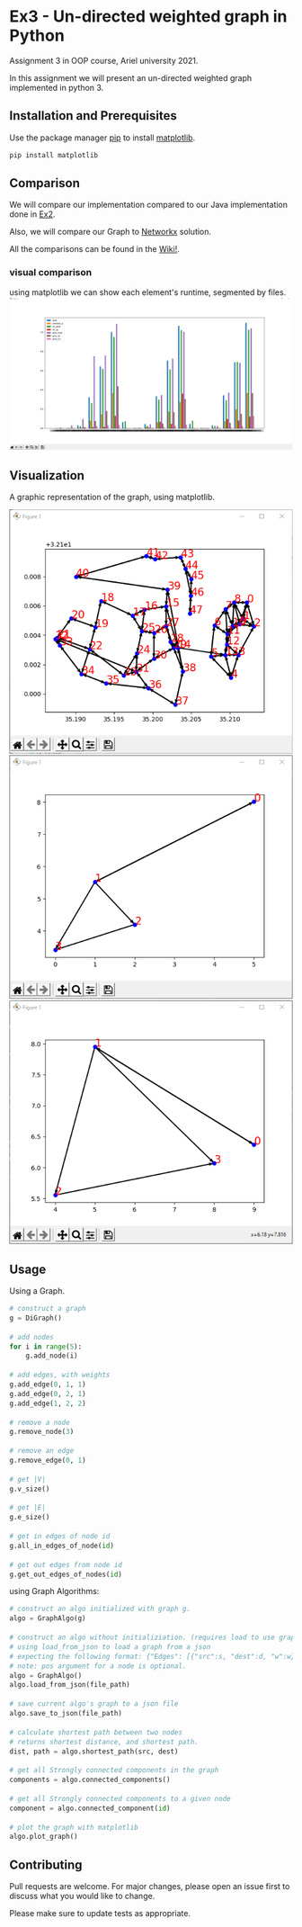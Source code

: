 # Ex3 - Un-directed weighted graph in Python

Assignment 3 in OOP course, Ariel university 2021.

In this assignment we will present an un-directed weighted graph implemented
in python 3.


## Installation and Prerequisites

Use the package manager [pip](https://pip.pypa.io/en/stable/) to install [matplotlib](https://matplotlib.org/3.1.1/index.html).

```bash
pip install matplotlib
```

## Comparison

We will compare our implementation compared to our Java implementation done in [Ex2](https://github.com/SeanPeer/Ex2-Pokemon1).

Also, we will compare our Graph to [Networkx](https://networkx.org/documentation/latest/) solution.

All the comparisons can be found in the [Wiki!](https://github.com/SeanPeer/Ex3_OOP/wiki).

### visual comparison

using matplotlib we can show each element's runtime, segmented by files.
![picture](images/python_SXXm5rVZrW.png)

## Visualization

A graphic representation of the graph, using matplotlib.

![picture](images/python_9LCk7aOCv2.png)
![picture](images/python_j5jMqdhZIB.png)
![picture](images/python_Qp2VPSNB93.png)

## Usage
Using a Graph.
```python
# construct a graph
g = DiGraph()

# add nodes
for i in range(5):
    g.add_node(i)

# add edges, with weights
g.add_edge(0, 1, 1)
g.add_edge(0, 2, 1)
g.add_edge(1, 2, 2)

# remove a node
g.remove_node(3)

# remove an edge
g.remove_edge(0, 1)

# get |V|
g.v_size()

# get |E|
g.e_size()

# get in edges of node id
g.all_in_edges_of_node(id)

# get out edges from node id
g.get_out_edges_of_nodes(id)
```

using Graph Algorithms:
```python
# construct an algo initialized with graph g.
algo = GraphAlgo(g)

# construct an algo without initializiation. (requires load to use graph features).
# using load_from_json to load a graph from a json
# expecting the following format: {"Edges": [{"src":s, "dest":d, "w":w}], 'Nodes': [{"id":id, "pos":pos}]
# note: pos argument for a node is optional.
algo = GraphAlgo()
algo.load_from_json(file_path)

# save current algo's graph to a json file
algo.save_to_json(file_path)

# calculate shortest path between two nodes
# returns shortest distance, and shortest path.
dist, path = algo.shortest_path(src, dest)

# get all Strongly connected components in the graph
components = algo.connected_components()

# get all Strongly connected components to a given node 
component = algo.connected_component(id)

# plot the graph with matplotlib
algo.plot_graph()
```

## Contributing
Pull requests are welcome. For major changes, please open an issue first to discuss what you would like to change.

Please make sure to update tests as appropriate.

